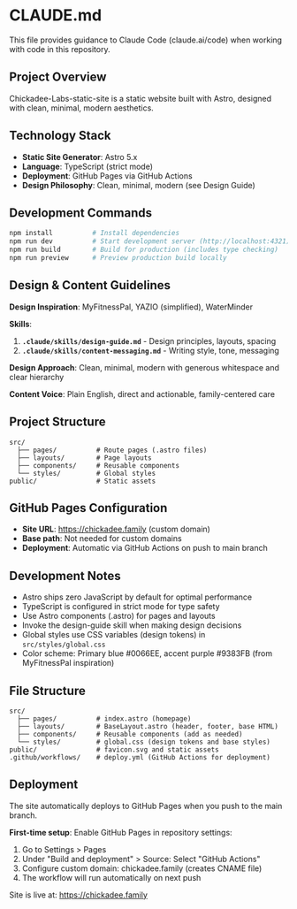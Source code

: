 # CLAUDE.md

This file provides guidance to Claude Code (claude.ai/code) when working with code in this repository.

## Project Overview
Chickadee-Labs-static-site is a static website built with Astro, designed with clean, minimal, modern aesthetics.

## Technology Stack
- **Static Site Generator**: Astro 5.x
- **Language**: TypeScript (strict mode)
- **Deployment**: GitHub Pages via GitHub Actions
- **Design Philosophy**: Clean, minimal, modern (see Design Guide)

## Development Commands
```bash
npm install          # Install dependencies
npm run dev          # Start development server (http://localhost:4321)
npm run build        # Build for production (includes type checking)
npm run preview      # Preview production build locally
```

## Design & Content Guidelines

**Design Inspiration**: MyFitnessPal, YAZIO (simplified), WaterMinder

**Skills**:
1. **`.claude/skills/design-guide.md`** - Design principles, layouts, spacing
2. **`.claude/skills/content-messaging.md`** - Writing style, tone, messaging

**Design Approach**: Clean, minimal, modern with generous whitespace and clear hierarchy

**Content Voice**: Plain English, direct and actionable, family-centered care

## Project Structure
```
src/
  ├── pages/          # Route pages (.astro files)
  ├── layouts/        # Page layouts
  ├── components/     # Reusable components
  └── styles/         # Global styles
public/               # Static assets
```

## GitHub Pages Configuration
- **Site URL**: https://chickadee.family (custom domain)
- **Base path**: Not needed for custom domains
- **Deployment**: Automatic via GitHub Actions on push to main branch

## Development Notes
- Astro ships zero JavaScript by default for optimal performance
- TypeScript is configured in strict mode for type safety
- Use Astro components (.astro) for pages and layouts
- Invoke the design-guide skill when making design decisions
- Global styles use CSS variables (design tokens) in `src/styles/global.css`
- Color scheme: Primary blue #0066EE, accent purple #9383FB (from MyFitnessPal inspiration)

## File Structure
```
src/
  ├── pages/          # index.astro (homepage)
  ├── layouts/        # BaseLayout.astro (header, footer, base HTML)
  ├── components/     # Reusable components (add as needed)
  └── styles/         # global.css (design tokens and base styles)
public/               # favicon.svg and static assets
.github/workflows/    # deploy.yml (GitHub Actions for deployment)
```

## Deployment
The site automatically deploys to GitHub Pages when you push to the main branch.

**First-time setup**: Enable GitHub Pages in repository settings:
1. Go to Settings > Pages
2. Under "Build and deployment" > Source: Select "GitHub Actions"
3. Configure custom domain: chickadee.family (creates CNAME file)
4. The workflow will run automatically on next push

Site is live at: https://chickadee.family
